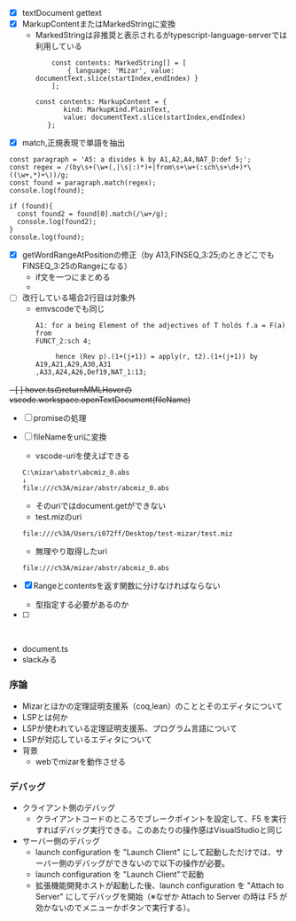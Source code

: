 - [x] textDocument gettext
- [x] MarkupContentまたはMarkedStringに変換  
  - MarkedStringは非推奨と表示されるがtypescript-language-serverでは利用している
    ```
		const contents: MarkedString[] = [
			{ language: 'Mizar', value: documentText.slice(startIndex,endIndex) }
		];
    ```
     ```
    const contents: MarkupContent = {
			kind: MarkupKind.PlainText,
			value: documentText.slice(startIndex,endIndex)
		};
    ```
- [x] match,正規表現で単語を抽出
```
const paragraph = 'A5: a divides k by A1,A2,A4,NAT_D:def 5;';
const regex = /(by\s+(\w+(,|\s|:)*)+|from\s+\w+(:sch\s+\d+)*\((\w+,*)+\))/g;
const found = paragraph.match(regex);
console.log(found);

if (found){
  const found2 = found[0].match(/\w+/g);
  console.log(found2);
}
console.log(found);
```
- [x] getWordRangeAtPositionの修正（by A13,FINSEQ_3:25;のときどこでもFINSEQ_3:25のRangeになる）
  - if文を一つにまとめる
  - 
- [ ] 改行している場合2行目は対象外
  - emvscodeでも同じ
    ```
    A1: for a being Element of the adjectives of T holds f.a = F(a) from
    FUNCT_2:sch 4;
    ```
    ```
         hence (Rev p).(1+(j+1)) = apply(r, t2).(1+(j+1)) by A19,A21,A29,A30,A31
    ,A33,A24,A26,Def19,NAT_1:13;
    ```
~~- [ ] hover.tsのreturnMMLHoverのvscode.workspace.openTextDocument(fileName)~~
  - [ ] promiseの処理
  - [ ] fileNameをuriに変換
    - vscode-uriを使えばできる
    ```
    C:\mizar\abstr\abcmiz_0.abs
    ↓
    file:///c%3A/mizar/abstr/abcmiz_0.abs
    ```
    - そのuriではdocument.getができない
    - test.mizのuri
    ```
    file:///c%3A/Users/i072ff/Desktop/test-mizar/test.miz
    ```
    - 無理やり取得したuri
    ```
    file:///c%3A/mizar/abstr/abcmiz_0.abs
    ```
- [x] Rangeとcontentsを返す関数に分けなければならない
  
  - 型指定する必要があるのか
- [ ]   
<br>

- document.ts
- slackみる

### 序論
- Mizarとほかの定理証明支援系（coq,lean）のこととそのエディタについて
- LSPとは何か
- LSPが使われている定理証明支援系、プログラム言語について
- LSPが対応しているエディタについて
- 背景
  - webでmizarを動作させる 


### デバッグ
- クライアント側のデバッグ
  - クライアントコードのところでブレークポイントを設定して、F5 を実行すればデバッグ実行できる。このあたりの操作感はVisualStudioと同じ
- サーバー側のデバッグ
  - launch configuration を "Launch Client" にして起動しただけでは、サーバー側のデバッグができないので以下の操作が必要。
  - launch configuration を "Launch Client"で起動
  - 拡張機能開発ホストが起動した後、launch configuration を "Attach to Server" にしてデバッグを開始（※なぜか Attach to Server の時は F5 が効かないのでメニューかボタンで実行する）。
